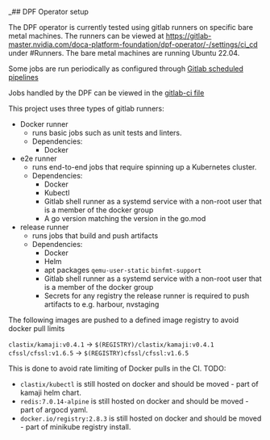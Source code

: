_## DPF Operator setup


The DPF operator is currently tested using gitlab runners on specific bare metal machines. The runners can be viewed at https://gitlab-master.nvidia.com/doca-platform-foundation/dpf-operator/-/settings/ci_cd under #Runners.
The bare metal machines are running Ubuntu 22.04.

Some jobs are run periodically as configured through [Gitlab scheduled pipelines](https://gitlab-master.nvidia.com/doca-platform-foundation/dpf-operator/-/pipeline_schedules)

Jobs handled by the DPF can be viewed in the [gitlab-ci file](../../.gitlab-ci.yml)

This project uses three types of gitlab runners:
- Docker runner
  - runs basic jobs such as unit tests and linters.
  - Dependencies:
    - Docker
- e2e runner
  - runs end-to-end jobs that require spinning up a Kubernetes cluster.
  - Dependencies:
    - Docker
    - Kubectl
    - Gitlab shell runner as a systemd service with a non-root user that is a member of the docker group
    - A go version matching the version in the go.mod
- release runner
  - runs jobs that build and push artifacts
  - Dependencies:
    - Docker 
    - Helm
    - apt packages `qemu-user-static` `binfmt-support`
    - Gitlab shell runner as a systemd service with a non-root user that is a member of the docker group
    - Secrets for any registry the release runner is required to push artifacts to e.g. harbour, nvstaging
    
The following images are pushed to a defined image registry to avoid docker pull limits

`clastix/kamaji:v0.4.1` -> `$(REGISTRY)/clastix/kamaji:v0.4.1`
`cfssl/cfssl:v1.6.5` -> `$(REGISTRY)cfssl/cfssl:v1.6.5`

This is done to avoid rate limiting of Docker pulls in the CI.
TODO:
- `clastix/kubectl` is still hosted on docker and should be moved - part of kamaji helm chart.
- `redis:7.0.14-alpine` is still hosted on docker and should be moved - part of argocd yaml.
- `docker.io/registry:2.8.3` is still hosted on docker and should be moved - part of minikube registry install.